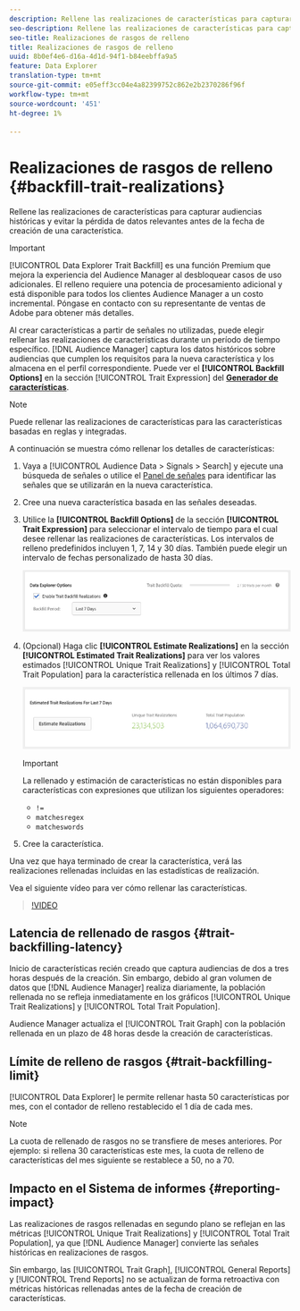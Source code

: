 ```yaml
---
description: Rellene las realizaciones de características para capturar audiencias históricas y evitar la pérdida de datos relevantes antes de la fecha de creación de una característica.
seo-description: Rellene las realizaciones de características para capturar audiencias históricas y evitar la pérdida de datos relevantes antes de la fecha de creación de una característica.
seo-title: Realizaciones de rasgos de relleno
title: Realizaciones de rasgos de relleno
uuid: 8b0ef4e6-d16a-4d1d-94f1-b84eebffa9a5
feature: Data Explorer
translation-type: tm+mt
source-git-commit: e05eff3cc04e4a82399752c862e2b2370286f96f
workflow-type: tm+mt
source-wordcount: '451'
ht-degree: 1%

---
```



# Realizaciones de rasgos de relleno {#backfill-trait-realizations}

Rellene las realizaciones de características para capturar audiencias históricas y evitar la pérdida de datos relevantes antes de la fecha de creación de una característica.

>[!IMPORTANT]
>
>[!UICONTROL Data Explorer Trait Backfill] es una función Premium que mejora la experiencia del Audience Manager al desbloquear casos de uso adicionales. El relleno requiere una potencia de procesamiento adicional y está disponible para todos los clientes Audience Manager a un costo incremental. Póngase en contacto con su representante de ventas de Adobe para obtener más detalles.

Al crear características a partir de señales no utilizadas, puede elegir rellenar las realizaciones de características durante un período de tiempo específico. [!DNL Audience Manager] captura los datos históricos sobre audiencias que cumplen los requisitos para la nueva característica y los almacena en el perfil correspondiente. Puede ver el **[!UICONTROL Backfill Options]** en la sección [!UICONTROL Trait Expression] del **[Generador de características](../../features/traits/about-trait-builder.md)**.

>[!NOTE]
>
>Puede rellenar las realizaciones de características para las características basadas en reglas y integradas.

A continuación se muestra cómo rellenar los detalles de características:

1. Vaya a [!UICONTROL Audience Data > Signals > Search] y ejecute una búsqueda de señales o utilice el [Panel de señales](../../features/data-explorer/data-explorer-signals-dashboard.md) para identificar las señales que se utilizarán en la nueva característica.
1. Cree una nueva característica basada en las señales deseadas.
1. Utilice la **[!UICONTROL Backfill Options]** de la sección **[!UICONTROL Trait Expression]** para seleccionar el intervalo de tiempo para el cual desee rellenar las realizaciones de características. Los intervalos de relleno predefinidos incluyen 1, 7, 14 y 30 días. También puede elegir un intervalo de fechas personalizado de hasta 30 días.

   ![relleno de características](assets/signals-trait-backfill.png)

1. (Opcional) Haga clic **[!UICONTROL Estimate Realizations]** en la sección **[!UICONTROL Estimated Trait Realizations]** para ver los valores estimados [!UICONTROL Unique Trait Realizations] y [!UICONTROL Total Trait Population] para la característica rellenada en los últimos 7 días.

   ![estimación-características-realizaciones](assets/estimate-trait-realizations.png)

   >[!IMPORTANT]
   >
   >La rellenado y estimación de características no están disponibles para características con expresiones que utilizan los siguientes operadores:
   >    * `!=`
   >    * `matchesregex`
   >    * `matcheswords`

1. Cree la característica.

Una vez que haya terminado de crear la característica, verá las realizaciones rellenadas incluidas en las estadísticas de realización.

Vea el siguiente vídeo para ver cómo rellenar las características.

>[!VIDEO](https://video.tv.adobe.com/v/25169/)

## Latencia de rellenado de rasgos {#trait-backfilling-latency}

Inicio de características recién creado que captura audiencias de dos a tres horas después de la creación. Sin embargo, debido al gran volumen de datos que [!DNL Audience Manager] realiza diariamente, la población rellenada no se refleja inmediatamente en los gráficos [!UICONTROL Unique Trait Realizations] y [!UICONTROL Total Trait Population].

Audience Manager actualiza el [!UICONTROL Trait Graph] con la población rellenada en un plazo de 48 horas desde la creación de características.

## Límite de relleno de rasgos {#trait-backfilling-limit}

[!UICONTROL Data Explorer] le permite rellenar hasta 50 características por mes, con el contador de relleno restablecido el 1 día de cada mes.

>[!NOTE]
>
>La cuota de rellenado de rasgos no se transfiere de meses anteriores. Por ejemplo: si rellena 30 características este mes, la cuota de relleno de características del mes siguiente se restablece a 50, no a 70.

## Impacto en el Sistema de informes {#reporting-impact}

Las realizaciones de rasgos rellenadas en segundo plano se reflejan en las métricas [!UICONTROL Unique Trait Realizations] y [!UICONTROL Total Trait Population], ya que [!DNL Audience Manager] convierte las señales históricas en realizaciones de rasgos.

Sin embargo, las [!UICONTROL Trait Graph], [!UICONTROL General Reports] y [!UICONTROL Trend Reports] no se actualizan de forma retroactiva con métricas históricas rellenadas antes de la fecha de creación de características.